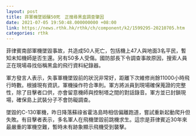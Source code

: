 ```yaml
---
layout: post
title: 菲軍機墜毀釀50死　正搜尋黑盒調查肇因
date: 2021-07-05 19:50:48.000000000 +08:00
link: https://news.rthk.hk/rthk/ch/component/k2/1599295-20210705.htm
categories: rthk
---
```


菲律賓南部軍機墜毀事故，共造成50人死亡，包括機上47人與地面3名平民，暫知未知機師是否生還。另有50多人受傷。國防部長下令調查事故原因，搜索人員正在現場尋找俗稱黑盒的飛行資料紀錄器。

軍方發言人表示，失事軍機墜毀前的狀況非常好，距離下次維修尚餘11000小時飛行時數。根據現有資訊，軍機操作符合準則。軍方將派員到現場確保蒐證的完整性，除了目擊者口供，亦會留意機師與控制塔之間的對話錄音。軍方並已封鎖現場，確保島上武裝分子不會防礙調查。

墜毀的C-130軍機，昨日降落蘇祿省霍洛島時相信偏離跑道，嘗試重新起動爬升但失敗。有目擊者表示，多名軍人在飛機墜毀前跳機求生。這宗是菲律賓近30年來最嚴重的軍機空難，暫時未有跡象顯示飛機受到襲擊。
